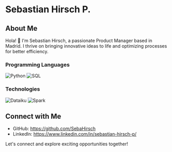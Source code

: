 # Sebastian Hirsch P.

## About Me

Hola! 👋 I'm Sebastian Hirsch, a passionate Product Manager based in Madrid. I thrive on bringing innovative ideas to life and optimizing processes for better efficiency.

### Programming Languages
![Python](https://img.shields.io/badge/Python-3776AB?style=for-the-badge&logo=python&logoColor=white) ![SQL](https://img.shields.io/badge/SQL-4479A1?style=for-the-badge&logo=sql&logoColor=white)

### Technologies
![Dataiku](https://img.shields.io/badge/Dataiku-008DBB?style=for-the-badge&logo=dataiku&logoColor=white) ![Spark](https://img.shields.io/badge/Spark-E25A1C?style=for-the-badge&logo=apache%20spark&logoColor=white)

## Connect with Me

- GitHub: https://github.com/SebaHirsch
- LinkedIn: https://www.linkedin.com/in/sebastian-hirsch-p/
  
Let's connect and explore exciting opportunities together!
